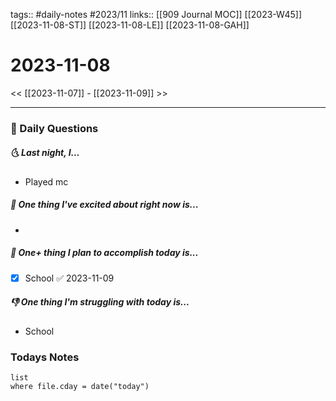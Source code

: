 tags:: #daily-notes #2023/11
links:: [[909 Journal MOC]] [[2023-W45]] [[2023-11-08-ST]] [[2023-11-08-LE]] [[2023-11-08-GAH]]
# 2023-11-08

<< [[2023-11-07]] - [[2023-11-09]] >>

---
### 📅 Daily Questions
##### 🌜 Last night, I...
- Played mc

##### 🙌 One thing I've excited about right now is...
- 

##### 🚀 One+ thing I plan to accomplish today is...
- [x] School ✅ 2023-11-09

##### 👎 One thing I'm struggling with today is...
- School

### Todays Notes
```dataview
list 
where file.cday = date("today")
```